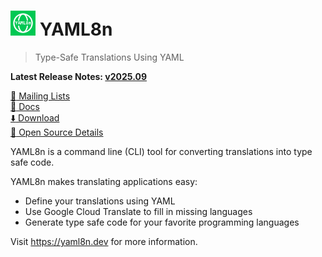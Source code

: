 # <img alt=logo src=yaml8n.png width=40px> YAML8n

> Type-Safe Translations Using YAML

**Latest Release Notes: [v2025.09](https://yaml8n.dev/blog/whats-new-202509/)**

[:speech_balloon: Mailing Lists](https://yaml8n.dev/docs/references/mailing-lists/)\
[:book: Docs](https://yaml8n.dev/docs/)\
[:arrow_down: Download](https://yaml8n.dev/docs/guides/install-yaml8n/)\
[:eyes: Open Source Details](https://candid.dev/open-source)

YAML8n is a command line (CLI) tool for converting translations into type safe code.

YAML8n makes translating applications easy:

- Define your translations using YAML
- Use Google Cloud Translate to fill in missing languages
- Generate type safe code for your favorite programming languages

Visit https://yaml8n.dev for more information.
